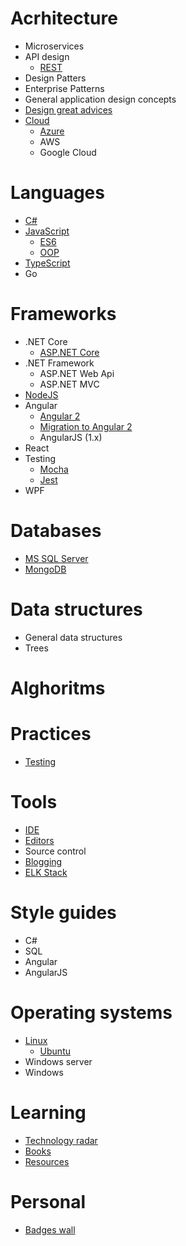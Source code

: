# Acrhitecture

* Microservices
* API design
  * [REST](pages/architecture/rest/index)
* Design Patters
* Enterprise Patterns
* General application design concepts
* [Design great advices](pages/architecture/great-advices)
* [Cloud](pages/cloud/index)
  * [Azure](pages/cloud/azure/index)
  * AWS
  * Google Cloud

# Languages

* [C#](pages/languages/csharp/csharp-index)
* [JavaScript](pages/languages/js/index)
  * [ES6](pages/languages/js/es6)
  * [OOP](pages/languages/js/oop)
* [TypeScript](pages/languages/typescript/ts-index)
* Go

# Frameworks

* .NET Core
  * [ASP.NET Core](/pages/frameworks/aspnet/core/index)
* .NET Framework
  * ASP.NET Web Api
  * ASP.NET MVC
* [NodeJS](pages/frameworks/nodejs/nodejs-index)
* Angular
  * [Angular 2](pages/frameworks/angular/angular-index)
  * [Migration to Angular 2](pages/frameworks/angular/migration)
  * AngularJS (1.x)
* React
* Testing
  * [Mocha](pages/frameworks/mocha)
  * [Jest](pages/frameworks/jest)
* WPF

# Databases

* [MS SQL Server](pages/databases/mssql/mssql-index)
* [MongoDB](pages/databases/mongodb/mongo-index)

# Data structures

* General data structures
* Trees

# Alghoritms

# Practices

* [Testing](pages/practices/testing/testing-index)

# Tools

* [IDE](pages/tools/ide/ide-index)
* [Editors](pages/tools/editors/editors-index)
* Source control
* [Blogging](pages/tools/blogging-index)
* [ELK Stack](pages/tools/elk.md)

# Style guides

* C#
* SQL
* Angular
* AngularJS

# Operating systems

* [Linux](pages/os/linux/linux-basics)
  * [Ubuntu](pages/os/ubuntu/ubuntu-index)
* Windows server
* Windows

# Learning

* [Technology radar](pages/learning/technology-radar)
* [Books](pages/learning/books)
* [Resources](pages/learning/resources)

# Personal

* [Badges wall](pages/badges/badges-wall)